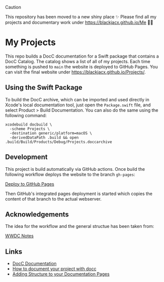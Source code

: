 > [!caution]
> This repository has been moved to a new shiny place ✨ Please find all my projects and documentary work under https://blackjacx.github.io/Me 👨‍💻

# My Projects

This repo builds a DocC documentation for a Swift package that contains a DocC Catalog. The catalog shows a list of all of my projects. Each time something is pushed to `main` the website is deployed to GitHub Pages. You can visit the final website under https://blackjacx.github.io/Projects/.

## Using the Swift Package

To build the DocC archive, which can be imported and used directly in Xcode's local documentation tool, just open the `Package.swift` file, and select Product > Build Documentation. You can also do the same using the following command:

```shell
xcodebuild docbuild \
  -scheme Projects \
  -destination generic/platform=macOS \
  -derivedDataPath .build && open .build/Build/Products/Debug/Projects.doccarchive
```

## Development

This project is build automatically via GitHub actions. Once build the following workflow deploys the website to the branch `gh-pages`:

[Deploy to GitHub Pages](https://github.com/marketplace/actions/deploy-to-github-pages)

Then GitHub's integrated pages deployment is started which copies the content of that branch to the actual webserver.

## Acknowledgements

The idea for the workflow and the general structue has been taken from:

[WWDC Notes](https://github.com/WWDCNotes/WWDCNotes)

## Links

- [DocC Documentation](https://www.swift.org/documentation/docc/)
- [How to document your project with docc](https://www.hackingwithswift.com/articles/238/how-to-document-your-project-with-docc)
- [Adding Structure to your Documentation Pages](https://developer.apple.com/documentation/Xcode/adding-structure-to-your-documentation-pages)
